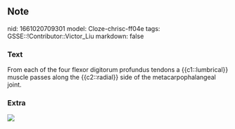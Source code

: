 ## Note
nid: 1661020709301
model: Cloze-chrisc-ff04e
tags: GSSE::!Contributor::Victor_Liu
markdown: false

### Text
From each of the four flexor digitorum profundus tendons a {{c1::lumbrical}} muscle passes along the {{c2::radial}} side of the metacarpophalangeal joint.

### Extra
<img src="paste-a91ef443b0d9e52b3f52811bb3e230a4b1ddb02a.jpg">
